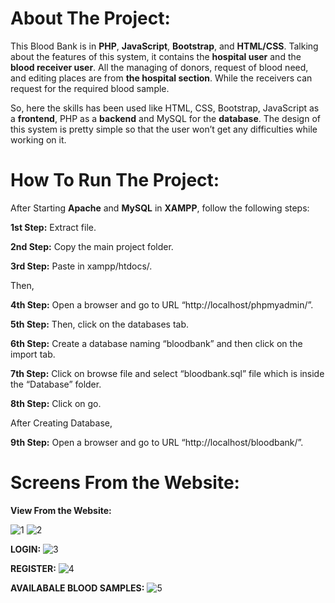 # About The Project:

This Blood Bank is in **PHP**, **JavaScript**, **Bootstrap**, and **HTML/CSS**. Talking about the features of this system, it contains the **hospital user** and the **blood receiver user**. All the managing of donors, request of blood need, and editing places are from **the hospital section**. While the receivers can request for the required blood sample.

So, here the skills has been used like HTML, CSS, Bootstrap, JavaScript as a **frontend**, PHP as a **backend** and MySQL for the **database**. 
The design of this system is pretty simple so that the user won’t get any difficulties while working on it.




# How To Run The Project:

After Starting **Apache** and **MySQL** in **XAMPP**, follow the following steps:

**1st Step:** Extract file.

**2nd Step:** Copy the main project folder.

**3rd Step:** Paste in xampp/htdocs/.

Then,

**4th Step:** Open a browser and go to URL “http://localhost/phpmyadmin/”.

**5th Step:** Then, click on the databases tab.

**6th Step:** Create a database naming “bloodbank” and then click on the import tab.

**7th Step:** Click on browse file and select “bloodbank.sql” file which is inside the “Database” folder.

**8th Step:** Click on go.

After Creating Database,

**9th Step:** Open a browser and go to URL “http://localhost/bloodbank/”.


# Screens From the Website:


**View From the Website:**

![1](https://user-images.githubusercontent.com/61421882/102718743-fb8bfa00-42e9-11eb-9cb7-3c1eafdd6a9d.png)
![2](https://user-images.githubusercontent.com/61421882/102718745-fcbd2700-42e9-11eb-83d3-fb2bea138700.png)

**LOGIN:**
![3](https://user-images.githubusercontent.com/61421882/102718748-fe86ea80-42e9-11eb-813a-9e93e16db4a9.png)

**REGISTER:**
![4](https://user-images.githubusercontent.com/61421882/102718750-ff1f8100-42e9-11eb-8554-fd74e044a03b.png)

**AVAILABALE BLOOD SAMPLES:**
![5](https://user-images.githubusercontent.com/61421882/102718740-f9c23680-42e9-11eb-9c8a-a7c666548420.png)















